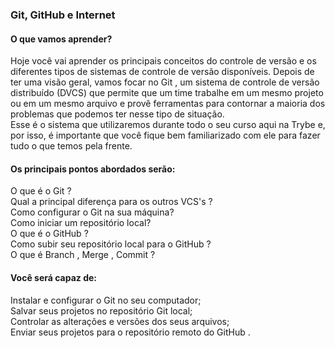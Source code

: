 ### Git, GitHub e Internet

#### O que vamos aprender?

Hoje você vai aprender os principais conceitos do controle de versão e os diferentes tipos de sistemas de controle de versão disponíveis.
Depois de ter uma visão geral, vamos focar no Git , um sistema de controle de versão distribuído (DVCS) que permite que um time trabalhe em um mesmo projeto ou em um mesmo arquivo e provê ferramentas para contornar a maioria dos problemas que podemos ter nesse tipo de situação.\
Esse é o sistema que utilizaremos durante todo o seu curso aqui na Trybe e, por isso, é importante que você fique bem familiarizado com ele para fazer tudo o que temos pela frente.

#### Os principais pontos abordados serão:

O que é o Git ?\
Qual a principal diferença para os outros VCS's ?\
Como configurar o Git na sua máquina?\
Como iniciar um repositório local?\
O que é o GitHub ?\
Como subir seu repositório local para o GitHub ?\
O que é Branch , Merge , Commit ?

#### Você será capaz de:

Instalar e configurar o Git no seu computador;\
Salvar seus projetos no repositório Git local;\
Controlar as alterações e versões dos seus arquivos;\
Enviar seus projetos para o repositório remoto do GitHub .
